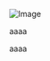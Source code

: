 
![Image](https://github.com/user-attachments/assets/893bad7e-1e9a-49bf-9286-df0cb2f18170)

aaaa

aaaa




